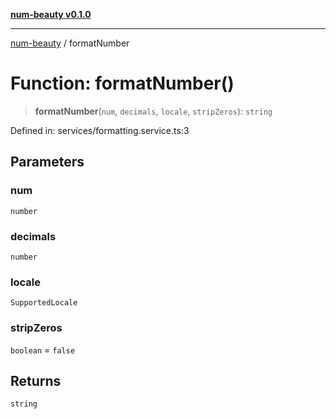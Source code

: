 [**num-beauty v0.1.0**](../README.md)

***

[num-beauty](../globals.md) / formatNumber

# Function: formatNumber()

> **formatNumber**(`num`, `decimals`, `locale`, `stripZeros`): `string`

Defined in: services/formatting.service.ts:3

## Parameters

### num

`number`

### decimals

`number`

### locale

`SupportedLocale`

### stripZeros

`boolean` = `false`

## Returns

`string`
